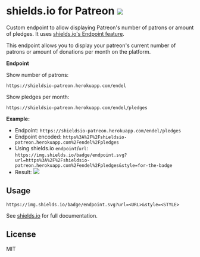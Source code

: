 # shields.io for Patreon <a href="https://patreon.com/endel"><img src="https://img.shields.io/badge/endpoint.svg?url=https%3A%2F%2Fshieldsio-patreon.herokuapp.com%2Fendel%2Fpledgesssss&style=for-the-badge" /> </a>

Custom endpoint to allow displaying Patreon's number of patrons or amount of pledges. It uses [shields.io's Endpoint feature](https://shields.io/#/endpoint).

This endpoint allows you to display your patreon's current number of patrons or
amount of donations per month on the platform.

**Endpoint**

Show number of patrons:

```
https://shieldsio-patreon.herokuapp.com/endel
```

Show pledges per month:

```
https://shieldsio-patreon.herokuapp.com/endel/pledges
```

**Example:**

- Endpoint: `https://shieldsio-patreon.herokuapp.com/endel/pledges`
- Endpoint encoded: `https%3A%2F%2Fshieldsio-patreon.herokuapp.com%2Fendel%2Fpledges`
- Using shields.io `endpoint`/`url`: `https://img.shields.io/badge/endpoint.svg?url=https%3A%2F%2Fshieldsio-patreon.herokuapp.com%2Fendel%2Fpledges&style=for-the-badge`
- Result: <a href="https://patreon.com/endel"><img src="https://img.shields.io/badge/endpoint.svg?url=https%3A%2F%2Fshieldsio-patreon.herokuapp.com%2Fendel%2Fpledgesssss&style=for-the-badge" /> </a>
## Usage

```
https://img.shields.io/badge/endpoint.svg?url=<URL>&style=<STYLE>
```

See [shields.io](https://shields.io/) for full documentation.


## License

MIT
